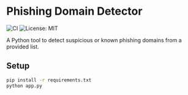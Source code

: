 # Phishing Domain Detector

![CI](https://github.com/kMendez05/PhishingDomainDetector/actions/workflows/ci.yml/badge.svg)
![License: MIT](https://img.shields.io/badge/License-MIT-blue.svg)


A Python tool to detect suspicious or known phishing domains from a provided list.

## Setup
```bash
pip install -r requirements.txt
python app.py
